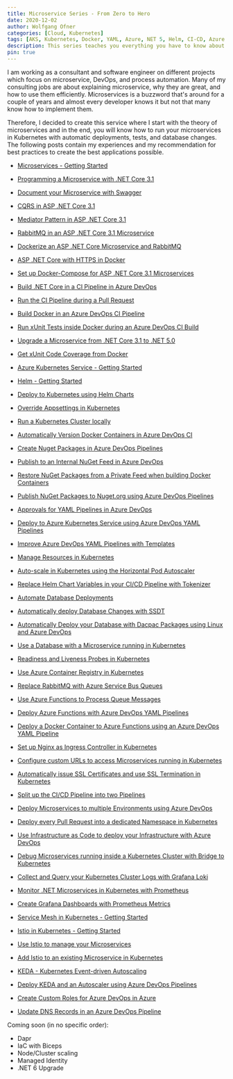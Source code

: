 ```yaml
---
title: Microservice Series - From Zero to Hero
date: 2020-12-02
author: Wolfgang Ofner
categories: [Cloud, Kubernetes]
tags: [AKS, Kubernetes, Docker, YAML, Azure, NET 5, Helm, CI-CD, Azure DevOps, C#, Azure]
description: This series teaches you everything you have to know about microservices, Kubernetes, DevOps, Docker, Helm and much more.
pin: true
---
```


I am working as a consultant and software engineer on different projects which focus on microservice, DevOps, and process automation. Many of my consulting jobs are about explaining microservice, why they are great, and how to use them efficiently. Microservices is a buzzword that's around for a couple of years and almost every developer knows it but not that many know how to implement them. 

Therefore, I decided to create this service where I start with the theory of microservices and in the end, you will know how to run your microservices in Kubernetes with automatic deployments, tests, and database changes. The following posts contain my experiences and my recommendation for best practices to create the best applications possible.

- [Microservices - Getting Started](/microservices-getting-started)

- [Programming a Microservice with .NET Core 3.1](/programming-microservices-net-core-3-1)

- [Document your Microservice with Swagger](/document-your-microservice-with-swagger)

- [CQRS in ASP .NET Core 3.1](/cqrs-in-asp-net-core-3-1)

- [Mediator Pattern in ASP .NET Core 3.1](/mediator-pattern-in-asp-net-core-3-1)

- [RabbitMQ in an ASP .NET Core 3.1 Microservice](/rabbitmq-in-an-asp-net-core-3-1-microservice)

- [Dockerize an ASP .NET Core Microservice and RabbitMQ](/dockerize-an-asp-net-core-microservice-and-rabbitmq)

- [ASP .NET Core with HTTPS in Docker](/asp-net-core-with-https-in-docker)

- [Set up Docker-Compose for ASP .NET Core 3.1 Microservices](/set-up-docker-compose-for-asp-net-core-3-1-microservices)

- [Build .NET Core in a CI Pipeline in Azure DevOps](/build-net-core-in-ci-pipeline-in-azure-devops)

- [Run the CI Pipeline during a Pull Request](/run-the-ci-pipeline-during-pull-request)

- [Build Docker in an Azure DevOps CI Pipeline](/build-docker-azure-devops-ci-pipeline)

- [Run xUnit Tests inside Docker during an Azure DevOps CI Build](/run-xUnit-inside-docker-during-ci-build)

- [Upgrade a Microservice from .NET Core 3.1 to .NET 5.0](/upgrade-microservice-net-core-3-1-net-5-0)

- [Get xUnit Code Coverage from Docker](/get-xunit-code-coverage-from-docker)

- [Azure Kubernetes Service - Getting Started](/azure-kubernetes-service-getting-started)

- [Helm - Getting Started](/helm-getting-started)

- [Deploy to Kubernetes using Helm Charts](/deploy-kubernetes-using-helm)

- [Override Appsettings in Kubernetes](/override-appsettings-in-kubernetes)

- [Run a Kubernetes Cluster locally](/run-kubernetes-cluster-locally)

- [Automatically Version Docker Containers in Azure DevOps CI](/automatically-version-docker-container)

- [Create Nuget Packages in Azure DevOps Pipelines](/create-nuget-azure-devops)

- [Publish to an Internal NuGet Feed in Azure DevOps](/publish-internal-nuget-feed)

- [Restore NuGet Packages from a Private Feed when building Docker Containers](/restore-nuget-inside-docker)

- [Publish NuGet Packages to Nuget.org using Azure DevOps Pipelines](/azure-devops-publish-nuget)

- [Approvals for YAML Pipelines in Azure DevOps](/deployment-approvals-yaml-pipeline)

- [Deploy to Azure Kubernetes Service using Azure DevOps YAML Pipelines](/deploy-kubernetes-azure-devops)

- [Improve Azure DevOps YAML Pipelines with Templates](/improve-azure-devops-pipelines-templates)

- [Manage Resources in Kubernetes](/manage-resources-kubernetes)

- [Auto-scale in Kubernetes using the Horizontal Pod Autoscaler](/auto-scale-kubernetes-hpa)

- [Replace Helm Chart Variables in your CI/CD Pipeline with Tokenizer](/replace-helm-variables-tokenizer)

- [Automate Database Deployments](/automate-database-deployments)

- [Automatically deploy Database Changes with SSDT](/automatically-deploy-database-changes)

- [Automatically Deploy your Database with Dacpac Packages using Linux and Azure DevOps](/deploy-dacpac-linux-azure-devops)

- [Use a Database with a Microservice running in Kubernetes](/microservice-with-database-kubernetes)

- [Readiness and Liveness Probes in Kubernetes](/readiness-health-probes-kubernetes)

- [Use Azure Container Registry in Kubernetes](/azure-container-registry-kubernetes)

- [Replace RabbitMQ with Azure Service Bus Queues](/replace-rabbitmq-azure-service-bus-queue)

- [Use Azure Functions to Process Queue Messages](/azure-functions-process-queue-messages)

- [Deploy Azure Functions with Azure DevOps YAML Pipelines](/deploy-azure-functions-azure-devops-pipelines)

- [Deploy a Docker Container to Azure Functions using an Azure DevOps YAML Pipeline](/deploy-docker-container-azure-functions)

- [Set up Nginx as Ingress Controller in Kubernetes](/setup-nginx-ingress-controller-kubernetes)

- [Configure custom URLs to access Microservices running in Kubernetes](/configure-custom-urls-to-access-microservices-running-in-kubernetes)

- [Automatically issue SSL Certificates and use SSL Termination in Kubernetes](/automatically-issue-ssl-certificates-and-use-ssl-termination-in-kubernetes)

- [Split up the CI/CD Pipeline into two Pipelines](/split-up-the-ci-cd-pipeline-into-two-pipelines)

- [Deploy Microservices to multiple Environments using Azure DevOps](/deploy-microservices-to-multiple-environments-azure-devops)

- [Deploy every Pull Request into a dedicated Namespace in Kubernetes](/deploy-every-pull-request-into-dedicated-namespace-in-kubernetes)

- [Use Infrastructure as Code to deploy your Infrastructure with Azure DevOps](/use-infrastructure-as-code-to-deploy-infrastructure)

- [Debug Microservices running inside a Kubernetes Cluster with Bridge to Kubernetes](/debug-microservices-bridge-kubernetes)

- [Collect and Query your Kubernetes Cluster Logs with Grafana Loki](/collect-and-query-kubernetes-logs-with-grafana-loki)

- [Monitor .NET Microservices in Kubernetes with Prometheus](/monitor-net-microservices-with-prometheus)

- [Create Grafana Dashboards with Prometheus Metrics](/create-grafana-dashboards-with-prometheus-metrics)

- [Service Mesh in Kubernetes - Getting Started](/service-mesh-kubernetes-getting-started)

- [Istio in Kubernetes - Getting Started](/istio-getting-started)

- [Use Istio to manage your Microservices](/use-istio-to-manage-your-microservices)

- [Add Istio to an existing Microservice in Kubernetes](/add-Istio-to-existing-microservice-in-kubernetes)

- [KEDA - Kubernetes Event-driven Autoscaling](/keda-kubernetes-event-driven-autoscalling)

- [Deploy KEDA and an Autoscaler using Azure DevOps Pipelines](/deploy-keda-and-autoscaler-using-azure-devops-pipelines)

- [Create Custom Roles for Azure DevOps in Azure](/create-custom-roles-for-azure-devops-in-azure)

- [Update DNS Records in an Azure DevOps Pipeline](/update-dns-records-in-an-azure-devops-pipeline)

Coming soon (in no specific order):
- Dapr
- IaC with Biceps
- Node/Cluster scaling
- Managed Identity
- .NET 6 Upgrade